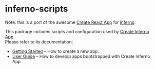 # inferno-scripts

Note: this is a port of the awesome [Create React App](https://github.com/facebookincubator/create-inferno-app) for [Inferno](https://github.com/trueadm/inferno).

This package includes scripts and configuration used by [Create Inferno App](https://github.com/infernojs/create-inferno-app).  
Please refer to its documentation:

* [Getting Started](https://github.com/infernojs/create-inferno-app/blob/master/README.md#getting-started) – How to create a new app.
* [User Guide](https://github.com/infernojs/create-inferno-app/blob/master/packages/inferno-scripts/template/README.md) – How to develop apps bootstrapped with Create Inferno App.
